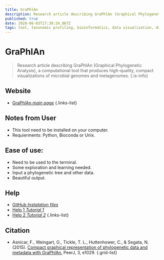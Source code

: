 ```yaml
---
title: GraPhlAn
description: Research article describing GraPhlAn (Graphical Phylogenetic Analysis), a computational tool that produces high-quality, compact visualizations of microbial genomes and metagenomes.
published: true
date: 2020-06-03T17:39:24.067Z
tags: tool, taxonomic profiling, bioinformatics, data visualization, data mapping, 2015, computational biology
---
```


# GraPhlAn

> Research article describing GraPhlAn (Graphical Phylogenetic Analysis), a computational tool that produces high-quality, compact visualizations of microbial genomes and metagenomes.
{.is-info}

## Website

- [GraPhlAn *main page*](http://segatalab.cibio.unitn.it/tools/graphlan/)
{.links-list}

## Notes from User

- This tool need to be installed on your computer.
- Requierments: Python, Bioconda or Unix.

## Ease of use:

- Need to be used to the terminal.
- Some exploration and learning needed.
- Input a phylogenetic tree and other data.
- Beautiful output.

## Help

- [GitHub *Instalation files*](https://github.com/biobakery/graphlan)
- [Help 1 *Tutorial 1*](https://github.com/biobakery/graphlan/wiki)
- [Help 2 *Tutorial 2*](https://github.com/biobakery/biobakery/wiki/graphlan)
{.links-list}

## Citation

- Asnicar, F., Weingart, G., Tickle, T. L., Huttenhower, C., & Segata, N. (2015). [Compact graphical representation of phylogenetic data and metadata with GraPhlAn.](https://peerj.com/articles/1029/) PeerJ, 3, e1029.
{.grid-list}